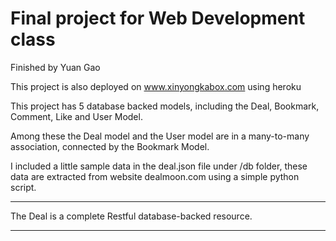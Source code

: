 # Final project for Web Development class 

Finished by Yuan Gao

This project is also deployed on www.xinyongkabox.com using heroku

This project has 5 database backed models, including the Deal, Bookmark, Comment, Like and User Model.

Among these the Deal model and the User model are in a many-to-many association, connected by the Bookmark Model.

I included a little sample data in the deal.json file under /db folder, these data are extracted from website dealmoon.com using a simple python script. 

------------------------------------------

The Deal is a complete Restful database-backed resource.

-------------------------------------------




